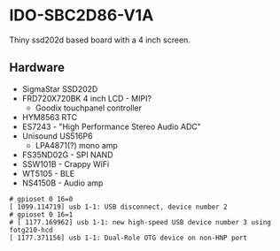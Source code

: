 # IDO-SBC2D86-V1A

Thiny ssd202d based board with a 4 inch screen.

## Hardware

- SigmaStar SSD202D
- FRD720X720BK 4 inch LCD - MIPI?
  - Goodix touchpanel controller
- HYM8563 RTC
- ES7243 - "High Performance Stereo Audio ADC"
- Unisound US516P6
  - LPA4871(?) mono amp
- FS35ND02G - SPI NAND
- SSW101B - Crappy WiFi
- WT5105 - BLE
- NS4150B - Audio amp

```
# gpioset 0 16=0
[ 1099.114719] usb 1-1: USB disconnect, device number 2
# gpioset 0 16=1
# [ 1177.169962] usb 1-1: new high-speed USB device number 3 using fotg210-hcd
[ 1177.371156] usb 1-1: Dual-Role OTG device on non-HNP port
```
